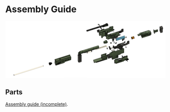 # Assembly Guide

<img src="../Images/Exploded.PNG" width="1024">

## Parts
[Assembly guide (incomplete)](triggergroup.md).